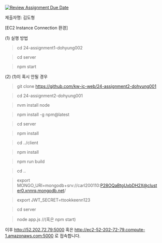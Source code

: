 [![Review Assignment Due Date](https://classroom.github.com/assets/deadline-readme-button-22041afd0340ce965d47ae6ef1cefeee28c7c493a6346c4f15d667ab976d596c.svg)](https://classroom.github.com/a/cDMSPYJg)


제출자명: 김도형


[EC2 Instance Connection 환경]

(1) 실행 방법
>cd 24-assignment1-dohyung002

>cd server

>npm start


(2) (1)이 혹시 안될 경우
>git clone https://github.com/kw-ic-web/24-assignment2-dohyung001

>cd 24-assignment2-dohyung001

>nvm install node

>npm install -g npm@latest

>cd server

>npm install

>cd ../client

>npm install

>npm run build

>cd ..

>export MONGO_URI=mongodb+srv://carl200110:P28OQaBtgUxbDH2X@cluster0.xnnrq.mongodb.net/

>export JWT_SECRET=ttookkeenn123

>cd server

>node app.js   //(혹은 npm start)


이후 
http://52.202.72.79:5000
혹은
http://ec2-52-202-72-79.compute-1.amazonaws.com:5000 
로 접속합니다.